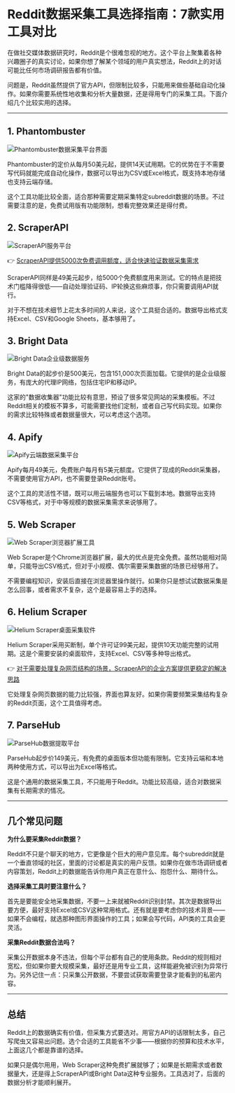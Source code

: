 # Reddit数据采集工具选择指南：7款实用工具对比

在做社交媒体数据研究时，Reddit是个很难忽视的地方。这个平台上聚集着各种兴趣圈子的真实讨论，如果你想了解某个领域的用户真实想法，Reddit上的对话可能比任何市场调研报告都有价值。

问题是，Reddit虽然提供了官方API，但限制比较多，只能用来做些基础自动化操作。如果你需要系统性地收集和分析大量数据，还是得用专门的采集工具。下面介绍几个比较实用的选择。

---

## 1. Phantombuster

![Phantombuster数据采集平台界面](image/713030022208.webp)

Phantombuster的定价从每月50美元起，提供14天试用期。它的优势在于不需要写代码就能完成自动化操作，数据可以导出为CSV或Excel格式，既支持本地存储也支持云端存储。

这个工具功能比较全面，适合那种需要定期采集特定subreddit数据的场景。不过需要注意的是，免费试用版有功能限制，想看完整效果还是得付费。

## 2. ScraperAPI

![ScraperAPI服务平台](image/0486683058019.webp)

👉 [ScraperAPI提供5000次免费调用额度，适合快速验证数据采集需求](https://www.scraperapi.com/?fp_ref=coupons)

ScraperAPI同样是49美元起步，给5000个免费额度用来测试。它的特点是把技术门槛降得很低——自动处理验证码、IP轮换这些麻烦事，你只需要调用API就行。

对于不想在技术细节上花太多时间的人来说，这个工具挺合适的。数据导出格式支持Excel、CSV和Google Sheets，基本够用了。

## 3. Bright Data

![Bright Data企业级数据服务](image/53958764334527.webp)

Bright Data的起步价是500美元，包含151,000次页面加载。它提供的是企业级服务，有庞大的代理IP网络，包括住宅IP和移动IP。

这家的"数据收集器"功能比较有意思，预设了很多常见网站的采集模板。不过Reddit相关的模板不算多，可能需要找他们定制，或者自己写代码实现。如果你的需求比较特殊或者数据量很大，可以考虑这个选项。

## 4. Apify

![Apify云端数据采集平台](image/67386057.webp)

Apify每月49美元，免费账户每月有5美元额度。它提供了现成的Reddit采集器，不需要使用官方API，也不需要登录Reddit账号。

这个工具的灵活性不错，既可以用云端服务也可以下载到本地。数据导出支持CSV等格式，对于中等规模的数据采集需求来说够用了。

## 5. Web Scraper

![Web Scraper浏览器扩展工具](image/474787683740168.webp)

Web Scraper是个Chrome浏览器扩展，最大的优点是完全免费。虽然功能相对简单，只能导出CSV格式，但对于小规模、偶尔需要采集数据的场景已经够用了。

不需要编程知识，安装后直接在浏览器里操作就行。如果你只是想试试数据采集是怎么回事，或者需求不复杂，这个是最容易上手的选择。

## 6. Helium Scraper

![Helium Scraper桌面采集软件](image/82187407.webp)

Helium Scraper采用买断制，单个许可证99美元起，提供10天功能完整的试用期。这是个需要安装的桌面软件，支持Excel、CSV等多种导出格式。

👉 [对于需要处理复杂网页结构的场景，ScraperAPI的企业方案提供更稳定的解决思路](https://www.scraperapi.com/?fp_ref=coupons)

它处理复杂网页数据的能力比较强，界面也算友好。如果你需要频繁采集结构复杂的Reddit页面，这个工具值得考虑。

## 7. ParseHub

![ParseHub数据提取平台](image/813418262209.webp)

ParseHub起步价149美元，有免费的桌面版本但功能有限制。它支持云端和本地两种使用方式，可以导出为Excel等格式。

这是个通用的数据采集工具，不只能用于Reddit。功能比较高级，适合对数据采集有长期需求的情况。

---

## 几个常见问题

**为什么要采集Reddit数据？**

Reddit不只是个聊天的地方，它更像是个巨大的用户意见库。每个subreddit就是一个垂直领域的社区，里面的讨论都是真实的用户反馈。如果你在做市场调研或者内容策划，Reddit上的数据能告诉你用户真正在意什么、抱怨什么、期待什么。

**选择采集工具时要注意什么？**

首先是要能安全地采集数据，不要一上来就被Reddit识别封禁。其次是数据导出要方便，最好支持Excel或CSV这种常用格式。还有就是要考虑你的技术背景——如果不会编程，就选那种图形界面操作的工具；如果会写代码，API类的工具会更灵活。

**采集Reddit数据合法吗？**

采集公开数据本身不违法，但每个平台都有自己的使用条款。Reddit的规则相对宽松，但如果你要大规模采集，最好还是用专业工具，这样能避免被识别为异常行为。另外记住一点：只采集公开数据，不要尝试获取需要登录才能看到的私密内容。

---

## 总结

Reddit上的数据确实有价值，但采集方式要选对。用官方API的话限制太多，自己写爬虫又容易出问题。选个合适的工具能省不少事——根据你的预算和技术水平，上面这几个都是靠谱的选择。

如果只是偶尔用用，Web Scraper这种免费扩展就够了；如果是长期需求或者数据量大，还是得上ScraperAPI或Bright Data这种专业服务。工具选对了，后面的数据分析才能顺利展开。

